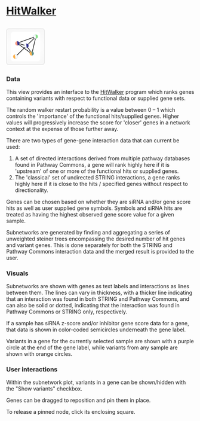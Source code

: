 # [HitWalker](http://vizome.org/aml/hitwalker/)

## ![hitwalker](img/hitwalker.png)

### Data
This view provides an interface to the [HitWalker](https://www.ncbi.nlm.nih.gov/pmc/articles/PMC3570211/) program which ranks genes containing variants with respect to functional data or supplied gene sets.

The random walker restart probability is a value between 0 – 1 which controls the 'importance' of the functional hits/supplied genes. Higher values will progressively increase the score for 'closer' genes in a network context at the expense of those further away.

There are two types of gene-gene interaction data that can current be used:
1) A set of directed interactions derived from multiple pathway databases found in Pathway Commons, a gene will rank highly here if it is 'upstream' of one or more of the functional hits or supplied genes.
2) The 'classical' set of undirected STRING interactions, a gene ranks highly here if it is close to the hits / specified genes without respect to directionality.

Genes can be chosen based on whether they are siRNA and/or gene score hits as well as user supplied gene symbols. Symbols and siRNA hits are treated as having the highest observed gene score value for a given sample.

Subnetworks are generated by finding and aggregating a series of unweighted steiner trees encompassing the desired number of hit genes and variant genes. This is done separately for both the STRING and Pathway Commons interaction data and the merged result is provided to the user.

### Visuals
Subnetworks are shown with genes as text labels and interactions as lines between them. The lines can vary in thickness, with a thicker line indicating that an interaction was found in both STRING and Pathway Commons, and can also be solid or dotted, indicating that the interaction was found in Pathway Commons or STRING only, respectively.

If a sample has siRNA z-score and/or inhibitor gene score data for a gene, that data is shown in color-coded semicircles underneath the gene label.

Variants in a gene for the currently selected sample are shown with a purple circle at the end of the gene label, while variants from any sample are shown with orange circles.

### User interactions
Within the subnetwork plot, variants in a gene can be shown/hidden with the "Show variants" checkbox.

Genes can be dragged to reposition and pin them in place.

To release a pinned node, click its enclosing square.
